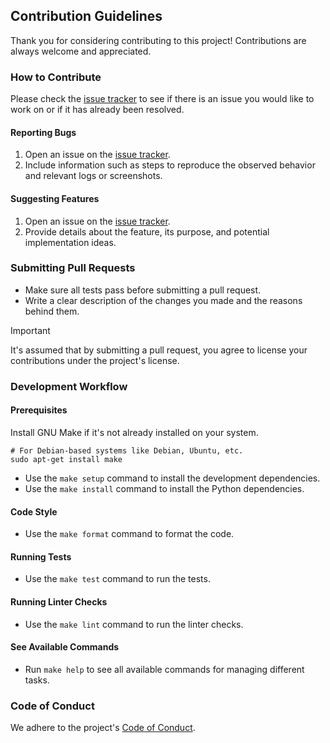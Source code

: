 ## Contribution Guidelines

Thank you for considering contributing to this project!
Contributions are always welcome and appreciated.

### How to Contribute

Please check the [issue tracker](https://github.com/habedi/omni-lpr/issues) to see if there is an issue
you
would like to work on or if it has already been resolved.

#### Reporting Bugs

1. Open an issue on the [issue tracker](https://github.com/habedi/omni-lpr/issues).
2. Include information such as steps to reproduce the observed behavior and relevant logs or screenshots.

#### Suggesting Features

1. Open an issue on the [issue tracker](https://github.com/habedi/omni-lpr/issues).
2. Provide details about the feature, its purpose, and potential implementation ideas.

### Submitting Pull Requests

- Make sure all tests pass before submitting a pull request.
- Write a clear description of the changes you made and the reasons behind them.

> [!IMPORTANT]
> It's assumed that by submitting a pull request, you agree to license your contributions under the project's license.

### Development Workflow

#### Prerequisites

Install GNU Make if it's not already installed on your system.

```shell
# For Debian-based systems like Debian, Ubuntu, etc.
sudo apt-get install make
```

- Use the `make setup` command to install the development dependencies.
- Use the `make install` command to install the Python dependencies.

#### Code Style

- Use the `make format` command to format the code.

#### Running Tests

- Use the `make test` command to run the tests.

#### Running Linter Checks

- Use the `make lint` command to run the linter checks.

#### See Available Commands

- Run `make help` to see all available commands for managing different tasks.

### Code of Conduct

We adhere to the project's [Code of Conduct](CODE_OF_CONDUCT.md).
